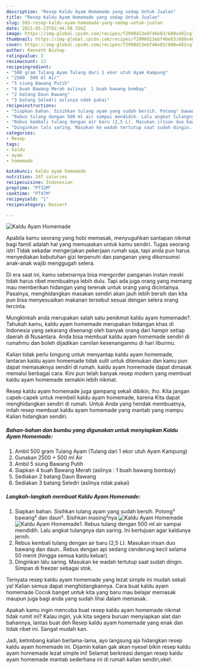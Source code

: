 ```yaml
---
description: "Resep Kaldu Ayam Homemade yang sedap Untuk Jualan"
title: "Resep Kaldu Ayam Homemade yang sedap Untuk Jualan"
slug: 593-resep-kaldu-ayam-homemade-yang-sedap-untuk-jualan
date: 2021-05-23T02:44:50.356Z
image: https://img-global.cpcdn.com/recipes/f2990d13ebf46e83/680x482cq70/kaldu-ayam-homemade-foto-resep-utama.jpg
thumbnail: https://img-global.cpcdn.com/recipes/f2990d13ebf46e83/680x482cq70/kaldu-ayam-homemade-foto-resep-utama.jpg
cover: https://img-global.cpcdn.com/recipes/f2990d13ebf46e83/680x482cq70/kaldu-ayam-homemade-foto-resep-utama.jpg
author: Kenneth Bishop
ratingvalue: 3
reviewcount: 13
recipeingredient:
- "500 gram Tulang Ayam Tulang dari 1 ekor utuh Ayam Kampung"
- "2500  500 ml Air"
- "5 siung Bawang Putih"
- "4 buah Bawang Merah aslinya  1 buah bawang bombay"
- "2 batang Daun Bawang"
- "3 batang Seledri aslinya ndak pakai"
recipeinstructions:
- "Siapkan bahan. Sisihkan tulang ayam yang sudah bersih. Potong² bawang² dan daun². Sisihkan masing²nya"
- "Rebus tulang dengan 500 ml air sampai mendidih. Lalu angkat tulangnya dan saring. Ini bertujuan agar kaldunya jernih."
- "Rebus kembali tulang dengan air baru (2,5 L). Masukan irisan duo bawang dan daun.. Rebus dengan api sedang cenderung kecil selama 50 menit (hingga semua kaldu keluar)."
- "Dinginkan lalu saring. Masukan ke wadah tertutup saat sudah dingin. Simpan di freezer sebagai stok."
categories:
- Resep
tags:
- kaldu
- ayam
- homemade

katakunci: kaldu ayam homemade 
nutrition: 247 calories
recipecuisine: Indonesian
preptime: "PT32M"
cooktime: "PT47M"
recipeyield: "1"
recipecategory: Dessert

---
```



![Kaldu Ayam Homemade](https://img-global.cpcdn.com/recipes/f2990d13ebf46e83/680x482cq70/kaldu-ayam-homemade-foto-resep-utama.jpg)

Apabila kamu seorang yang hobi memasak, menyuguhkan santapan nikmat bagi famili adalah hal yang memuaskan untuk kamu sendiri. Tugas seorang istri Tidak sekadar mengerjakan pekerjaan rumah saja, tapi anda pun harus menyediakan kebutuhan gizi terpenuhi dan panganan yang dikonsumsi anak-anak wajib menggugah selera.

Di era  saat ini, kamu sebenarnya bisa mengorder panganan instan meski tidak harus ribet membuatnya lebih dulu. Tapi ada juga orang yang memang mau memberikan hidangan yang terenak untuk orang yang dicintainya. Pasalnya, menghidangkan masakan sendiri akan jauh lebih bersih dan kita pun bisa menyesuaikan makanan tersebut sesuai dengan selera orang tercinta. 



Mungkinkah anda merupakan salah satu penikmat kaldu ayam homemade?. Tahukah kamu, kaldu ayam homemade merupakan hidangan khas di Indonesia yang sekarang disenangi oleh banyak orang dari hampir setiap daerah di Nusantara. Anda bisa membuat kaldu ayam homemade sendiri di rumahmu dan boleh dijadikan camilan kesenanganmu di hari liburmu.

Kalian tidak perlu bingung untuk menyantap kaldu ayam homemade, lantaran kaldu ayam homemade tidak sulit untuk ditemukan dan kamu pun dapat memasaknya sendiri di rumah. kaldu ayam homemade dapat dimasak memalui berbagai cara. Kini pun telah banyak resep modern yang membuat kaldu ayam homemade semakin lebih nikmat.

Resep kaldu ayam homemade juga gampang sekali dibikin, lho. Kita jangan capek-capek untuk membeli kaldu ayam homemade, karena Kita dapat menghidangkan sendiri di rumah. Untuk Anda yang hendak membuatnya, inilah resep membuat kaldu ayam homemade yang mantab yang mampu Kalian hidangkan sendiri.

<!--inarticleads1-->

##### Bahan-bahan dan bumbu yang digunakan untuk menyiapkan Kaldu Ayam Homemade:

1. Ambil 500 gram Tulang Ayam (Tulang dari 1 ekor utuh Ayam Kampung)
1. Gunakan 2500 + 500 ml Air
1. Ambil 5 siung Bawang Putih
1. Siapkan 4 buah Bawang Merah (aslinya : 1 buah bawang bombay)
1. Sediakan 2 batang Daun Bawang
1. Sediakan 3 batang Seledri (aslinya ndak pakai)




<!--inarticleads2-->

##### Langkah-langkah membuat Kaldu Ayam Homemade:

1. Siapkan bahan. Sisihkan tulang ayam yang sudah bersih. Potong² bawang² dan daun². Sisihkan masing²nya
<img src="https://img-global.cpcdn.com/steps/b669c72282912a2a/160x128cq70/kaldu-ayam-homemade-langkah-memasak-1-foto.jpg" alt="Kaldu Ayam Homemade"><img src="https://img-global.cpcdn.com/steps/6ad5737d5f61dd14/160x128cq70/kaldu-ayam-homemade-langkah-memasak-1-foto.jpg" alt="Kaldu Ayam Homemade">1. Rebus tulang dengan 500 ml air sampai mendidih. Lalu angkat tulangnya dan saring. Ini bertujuan agar kaldunya jernih.
1. Rebus kembali tulang dengan air baru (2,5 L). Masukan irisan duo bawang dan daun.. Rebus dengan api sedang cenderung kecil selama 50 menit (hingga semua kaldu keluar).
1. Dinginkan lalu saring. Masukan ke wadah tertutup saat sudah dingin. Simpan di freezer sebagai stok.




Ternyata resep kaldu ayam homemade yang lezat simple ini mudah sekali ya! Kalian semua dapat menghidangkannya. Cara buat kaldu ayam homemade Cocok banget untuk kita yang baru mau belajar memasak maupun juga bagi anda yang sudah lihai dalam memasak.

Apakah kamu ingin mencoba buat resep kaldu ayam homemade nikmat tidak rumit ini? Kalau ingin, yuk kita segera buruan menyiapkan alat dan bahannya, lantas buat deh Resep kaldu ayam homemade yang enak dan tidak ribet ini. Sangat mudah kan. 

Jadi, ketimbang kalian berlama-lama, ayo langsung aja hidangkan resep kaldu ayam homemade ini. Dijamin kalian gak akan nyesel bikin resep kaldu ayam homemade lezat simple ini! Selamat berkreasi dengan resep kaldu ayam homemade mantab sederhana ini di rumah kalian sendiri,oke!.

